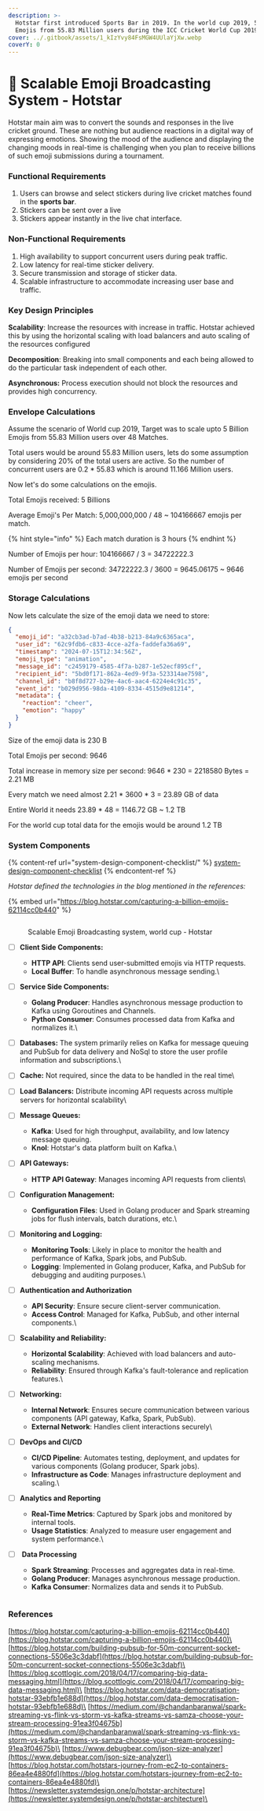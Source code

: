 ```yaml
---
description: >-
  Hotstar first introduced Sports Bar in 2019. In the world cup 2019, 5 Billion
  Emojis from 55.83 Million users during the ICC Cricket World Cup 2019.
cover: ../.gitbook/assets/1_kIzYvy84FsMGW4UUlaYjXw.webp
coverY: 0
---
```


# 🏏 Scalable Emoji Broadcasting System - Hotstar

Hotstar main aim was to convert the sounds and responses in the live cricket ground. These are nothing but audience reactions in a digital way of expressing emotions. Showing the mood of the audience and displaying the changing moods in real-time is challenging when you plan to receive billions of such emoji submissions during a tournament.

### Functional Requirements

1. Users can browse and select stickers during live cricket matches found in the **sports bar**.
2. Stickers can be sent over a live&#x20;
3. Stickers appear instantly in the live chat interface.

### Non-Functional Requirements

1. High availability to support concurrent users during peak traffic.
2. Low latency for real-time sticker delivery.
3. Secure transmission and storage of sticker data.
4. Scalable infrastructure to accommodate increasing user base and traffic.

### **Key Design Principles**&#x20;

**Scalability**: Increase the resources with increase in traffic. Hotstar achieved this by using the horizontal scaling with load balancers  and auto scaling of the resources configured

**Decomposition**: Breaking into small components and each being allowed to do the particular task independent of each other. &#x20;

**Asynchronous:** Process execution should not block the resources and provides high concurrency.&#x20;

### **Envelope Calculations**

Assume the scenario of World cup 2019, Target was to scale upto 5 Billion Emojis from 55.83 Million users over 48 Matches.&#x20;

Total users would be around 55.83 Million users, lets do some assumption by considering 20% of the total users are active. So the number of concurrent users are 0.2 \* 55.83 which is around 11.166 Million users.

Now let's do some calculations on the emojis.&#x20;

Total Emojis received: 5 Billions

Average Emoji's Per Match: 5,000,000,000 / 48 \~ 104166667 emojis per match.

{% hint style="info" %}
Each match duration is 3 hours
{% endhint %}

Number of Emojis per hour:  104166667 / 3 = 34722222.3

Number of Emojis per second: 34722222.3 / 3600 = 9645.06175 \~ 9646 emojis per second



### **Storage Calculations**

Now lets calculate the size of the emoji data we need to store:&#x20;

```json
{
  "emoji_id": "a32cb3ad-b7ad-4b38-b213-84a9c6365aca",
  "user_id": "62c9fdb6-c833-4cce-a2fa-faddefa36a69",
  "timestamp": "2024-07-15T12:34:56Z",
  "emoji_type": "animation",
  "message_id": "c2459179-4585-4f7a-b287-1e52ecf895cf",
  "recipient_id": "5bd0f171-862a-4ed9-9f3a-523314ae7598",
  "channel_id": "b8f8d727-b29e-4ac6-aac4-6224e4c91c35",
  "event_id": "b029d956-98da-4109-8334-4515d9e81214",
  "metadata": {
    "reaction": "cheer",
    "emotion": "happy"
  }
}

```

Size of the emoji data is 230 B

Total Emojis per second: 9646

Total increase in memory size per second: 9646 \* 230 = 2218580 Bytes = 2.21 MB

Every match we need almost 2.21 \* 3600 \* 3 = 23.89 GB of data

Entire World it needs 23.89 \* 48 = 1146.72 GB \~ 1.2 TB

For the world cup total data for the emojis would be around 1.2 TB



### **System Components**

{% content-ref url="system-design-component-checklist/" %}
[system-design-component-checklist](system-design-component-checklist/)
{% endcontent-ref %}

_Hotstar defined the technologies in the blog mentioned in the references:_

{% embed url="https://blog.hotstar.com/capturing-a-billion-emojis-62114cc0b440" %}

<div data-full-width="true">

<figure><img src="../.gitbook/assets/Hot star Emoji - System Design.png" alt=""><figcaption><p>Scalable Emoji Broadcasting system, world cup - Hotstar</p></figcaption></figure>

</div>

* [ ] **Client Side Components:**
  * **HTTP API**: Clients send user-submitted emojis via HTTP requests.
  * **Local Buffer**: To handle asynchronous message sending.\

* [ ] **Service Side Components:**&#x20;
  * **Golang Producer**: Handles asynchronous message production to Kafka using Goroutines and Channels.
  * **Python Consumer**: Consumes processed data from Kafka and normalizes it.\

* [ ] **Databases:** The system primarily relies on Kafka for message queuing and PubSub for data delivery and NoSql to store the user profile information and subscriptions.\

* [ ] **Cache:** Not required, since the data to be handled in the real time\

* [ ] **Load Balancers:** Distribute incoming API requests across multiple servers for horizontal scalability\

* [ ] **Message Queues:**&#x20;
  * **Kafka**: Used for high throughput, availability, and low latency message queuing.
  * **Knol**: Hotstar's data platform built on Kafka.\

* [ ] **API Gateways:**&#x20;
  * **HTTP API Gateway**: Manages incoming API requests from clients\

* [ ] **Configuration Management:**
  * **Configuration Files**: Used in Golang producer and Spark streaming jobs for flush intervals, batch durations, etc.\

* [ ] **Monitoring and Logging:**
  * **Monitoring Tools**: Likely in place to monitor the health and performance of Kafka, Spark jobs, and PubSub.
  * **Logging**: Implemented in Golang producer, Kafka, and PubSub for debugging and auditing purposes.\

* [ ] **Authentication and Authorization**
  * **API Security**: Ensure secure client-server communication.
  * **Access Control**: Managed for Kafka, PubSub, and other internal components.\

* [ ] **Scalability and Reliability:**
  * **Horizontal Scalability**: Achieved with load balancers and auto-scaling mechanisms.
  * **Reliability**: Ensured through Kafka's fault-tolerance and replication features.\

* [ ] **Networking:**
  * **Internal Network**: Ensures secure communication between various components (API gateway, Kafka, Spark, PubSub).
  * **External Network**: Handles client interactions securely\

* [ ] **DevOps and CI/CD**
  * **CI/CD Pipeline**: Automates testing, deployment, and updates for various components (Golang producer, Spark jobs).
  * **Infrastructure as Code**: Manages infrastructure deployment and scaling.\

* [ ] **Analytics and Reporting**
  * **Real-Time Metrics**: Captured by Spark jobs and monitored by internal tools.
  * **Usage Statistics**: Analyzed to measure user engagement and system performance.\

* [ ] &#x20;**Data Processing**
  * **Spark Streaming**: Processes and aggregates data in real-time.
  * **Golang Producer**: Manages asynchronous message production.
  * **Kafka Consumer**: Normalizes data and sends it to PubSub.

<div data-full-width="true">

<figure><img src="../.gitbook/assets/image (149).png" alt=""><figcaption></figcaption></figure>

</div>

### **References**

[https://blog.hotstar.com/capturing-a-billion-emojis-62114cc0b440](https://blog.hotstar.com/capturing-a-billion-emojis-62114cc0b440)\
[https://blog.hotstar.com/building-pubsub-for-50m-concurrent-socket-connections-5506e3c3dabf](https://blog.hotstar.com/building-pubsub-for-50m-concurrent-socket-connections-5506e3c3dabf)\
[https://blog.scottlogic.com/2018/04/17/comparing-big-data-messaging.html](https://blog.scottlogic.com/2018/04/17/comparing-big-data-messaging.html)\
[https://blog.hotstar.com/data-democratisation-hotstar-93ebfb1e688d](https://blog.hotstar.com/data-democratisation-hotstar-93ebfb1e688d)\
[https://medium.com/@chandanbaranwal/spark-streaming-vs-flink-vs-storm-vs-kafka-streams-vs-samza-choose-your-stream-processing-91ea3f04675b](https://medium.com/@chandanbaranwal/spark-streaming-vs-flink-vs-storm-vs-kafka-streams-vs-samza-choose-your-stream-processing-91ea3f04675b)\
[https://www.debugbear.com/json-size-analyzer](https://www.debugbear.com/json-size-analyzer)\
[https://blog.hotstar.com/hotstars-journey-from-ec2-to-containers-86ea4e4880fd](https://blog.hotstar.com/hotstars-journey-from-ec2-to-containers-86ea4e4880fd)\
[https://newsletter.systemdesign.one/p/hotstar-architecture](https://newsletter.systemdesign.one/p/hotstar-architecture)\
